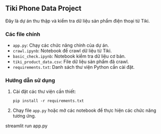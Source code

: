 ## Tiki Phone Data Project

Đây là dự án thu thập và kiểm tra dữ liệu sản phẩm điện thoại từ Tiki.

### Các file chính
- `app.py`: Chạy các chức năng chính của dự án.
- `crawl.ipynb`: Notebook để crawl dữ liệu từ Tiki.
- `basic_check.ipynb`: Notebook kiểm tra dữ liệu cơ bản.
- `tiki_product_data.csv`: File dữ liệu sản phẩm đã crawl.
- `requirements.txt`: Danh sách thư viện Python cần cài đặt.

### Hướng dẫn sử dụng
1. Cài đặt các thư viện cần thiết:
	```
	pip install -r requirements.txt
	```
2. Chạy file `app.py` hoặc mở các notebook để thực hiện các chức năng tương ứng.
  
  streamlit run app.py